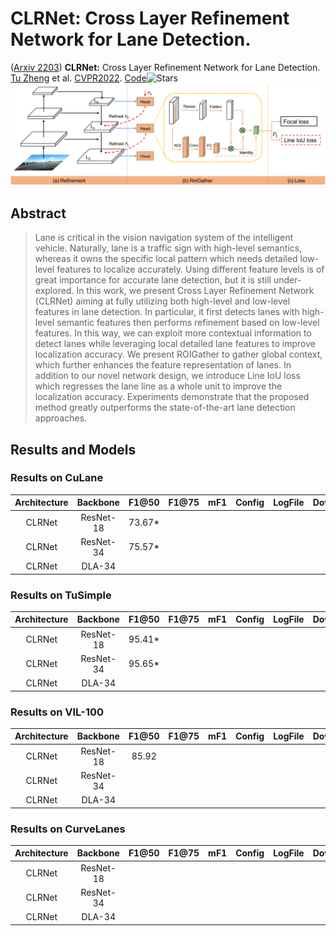 # **CLRNet:** Cross Layer Refinement Network for Lane Detection.

([Arxiv 2203](https://arxiv.org/abs/2203.10350)) **CLRNet:** Cross Layer Refinement Network for Lane Detection. [Tu Zheng](https://dblp.uni-trier.de/pid/229/4199.html) et al. [CVPR2022](https://doi.org/10.1109/CVPR52688.2022.00097). [Code](https://github.com/Turoad/CLRNet)![Stars](https://img.shields.io/github/stars/Turoad/CLRNet)
![img](../_base_/figures/clrnet.png)

## Abstract

> Lane is critical in the vision navigation system of the intelligent vehicle. Naturally, lane is a traffic sign with high-level semantics, whereas it owns the specific local pattern which needs detailed low-level features to localize accurately. Using different feature levels is of great importance for accurate lane detection, but it is still under-explored. In this work, we present Cross Layer Refinement Network (CLRNet) aiming at fully utilizing both high-level and low-level features in lane detection. In particular, it first detects lanes with high-level semantic features then performs refinement based on low-level features. In this way, we can exploit more contextual information to detect lanes while leveraging local detailed lane features to improve localization accuracy. We present ROIGather to gather global context, which further enhances the feature representation of lanes. In addition to our novel network design, we introduce Line IoU loss which regresses the lane line as a whole unit to improve the localization accuracy. Experiments demonstrate that the proposed method greatly outperforms the state-of-the-art lane detection approaches.

## Results and Models

### Results on CuLane

| Architecture | Backbone | F1@50 | F1@75 | mF1 | Config | LogFile | Download |
| :----------: | :-------: | :----: | ----- | --- | ------ | ------- | -------- |
|    CLRNet    | ResNet-18 | 73.67* |       |     |        |         |          |
|    CLRNet    | ResNet-34 | 75.57* |       |     |        |         |          |
|    CLRNet    |  DLA-34  |        |       |     |        |         |          |

### Results on TuSimple

| Architecture | Backbone | F1@50 | F1@75 | mF1 | Config | LogFile | Download |
| :----------: | :-------: | :----: | ----- | --- | ------ | ------- | -------- |
|    CLRNet    | ResNet-18 | 95.41* |       |     |        |         |          |
|    CLRNet    | ResNet-34 | 95.65* |       |     |        |         |          |
|    CLRNet    |  DLA-34  |        |       |     |        |         |          |

### Results on VIL-100

| Architecture | Backbone | F1@50 | F1@75 | mF1 | Config | LogFile | Download |
| :----------: | :-------: | :---: | ----- | --- | ------ | ------- | :------: |
|    CLRNet    | ResNet-18 | 85.92 |       |     |        |         |          |
|    CLRNet    | ResNet-34 |      |       |     |        |         |          |
|    CLRNet    |  DLA-34  |      |       |     |        |         |          |

### Results on CurveLanes

| Architecture | Backbone | F1@50 | F1@75 | mF1 | Config | LogFile | Download |
| :----------: | :-------: | ----- | ----- | --- | ------ | ------- | -------- |
|    CLRNet    | ResNet-18 |       |       |     |        |         |          |
|    CLRNet    | ResNet-34 |       |       |     |        |         |          |
|    CLRNet    |  DLA-34  |       |       |     |        |         |          |
